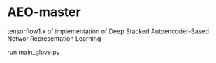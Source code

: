 # AEO-master
tensorflow1.x of implementation of Deep Stacked Autoencoder-Based Networ Representation Learning

run main_glove.py

